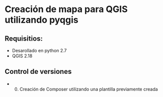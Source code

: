 # Creación de mapa para QGIS utilizando pyqgis

## Requisitios:

- Desarollado en python 2.7
- QGIS 2.18

## Control de versiones

- 000. Creación de Composer utilizando una plantilla previamente creada

